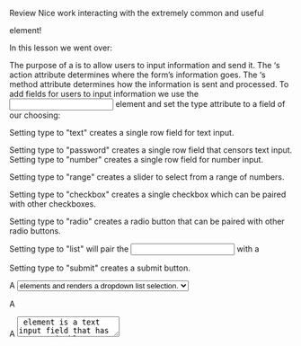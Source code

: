 Review
Nice work interacting with the extremely common and useful <form> element!

In this lesson we went over:

The purpose of a <form> is to allow users to input information and send it.
The <form>‘s action attribute determines where the form’s information goes.
The <form>‘s method attribute determines how the information is sent and processed.
To add fields for users to input information we use the <input> element and set the type attribute to a field of our choosing:

Setting type to "text" creates a single row field for text input.

Setting type to "password" creates a single row field that censors text input.
Setting type to "number" creates a single row field for number input.

Setting type to "range" creates a slider to select from a range of numbers.

Setting type to "checkbox" creates a single checkbox which can be paired with other checkboxes.

Setting type to "radio" creates a radio button that can be paired with other radio buttons.

Setting type to "list" will pair the <input> with a <datalist> element if the id of both are the same.

Setting type to "submit" creates a submit button.

A <select> element is populated with <option> elements and renders a dropdown list selection.

A <datalist> element is populated with <option> elements and works with an <input> to search through choices.

A <textarea> element is a text input field that has a customizable area.

When a <form> is submitted, the name of the fields that accept input and the value of those fields are sent as name=value pairs.

Using the <form> element in conjunction with the other elements listed above allows us to create sites that take into consideration the wants and needs of our users. Take the opportunity to take what you’ve learned, and apply it!